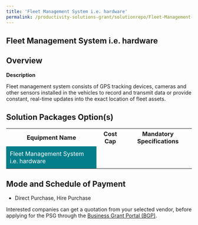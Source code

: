 ```yaml
---
title: 'Fleet Management System i.e. hardware'
permalink: /productivity-solutions-grant/solutionrepo/Fleet-Management-System-ie-hardware
---
```


## Fleet Management System i.e. hardware

## Overview

**Description**

Fleet management system consists of GPS tracking devices, cameras and other sensors installed in the vehicles to record and transmit data or provide constant, real-time updates into the exact location of fleet assets.

## Solution Packages Option(s)

<table>
<tr>
<th><b>Equipment Name</b></th>
<th><b>Cost Cap</b></th>
<th><b>Mandatory Specifications</b></th>
</tr>
<tr>
<td style='padding: 10px; background-color: #037E8A; color: #FFFFFF;'>Fleet Management System i.e. hardware</td>
<td style='padding: 10px;'></td>
<td style='padding: 10px;'></td>
</tr>
</table>

## Mode and Schedule of Payment

 - Direct Purchase, Hire Purchase

Interested companies can get a quotation from your selected vendor, before applying for the PSG through the <a href='https://www.businessgrants.gov.sg/' target='_blank' rel='noopener'>Business Grant Portal (BGP)</a>.

<script src="/jquery/resize-tables.js"></script>
